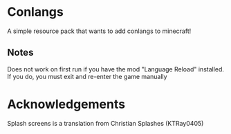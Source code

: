 # Conlangs

A simple resource pack that wants to add conlangs to minecraft!

## Notes

Does not work on first run if you have the mod "Language Reload" installed. If you do, you must exit and re-enter the game manually 

# Acknowledgements

 Splash screens is a translation from Christian Splashes (KTRay0405)